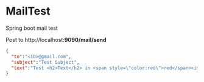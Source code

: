 # MailTest

Spring boot mail test

Post to http://localhost:<b>9090/mail/send</b>
```json
{
  "to":"<ID>@gmail.com", 
  "subject":"Test Subject",
  "text":"Test <h2>Text</h2> in <span style=\"color:red\">red</span><img src=\"https://i.imgur.com/iWKad22.jpg\" />"
}
```
